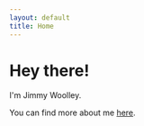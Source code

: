 ```yaml
---
layout: default
title: Home
---
```


# Hey there!

I'm Jimmy Woolley.

You can find more about me [here](/about).